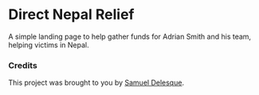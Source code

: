Direct Nepal Relief
===================


A simple landing page to help gather funds for Adrian Smith and his team, helping victims in Nepal.



### Credits

This project was brought to you by [Samuel Delesque](http://samueldelesque.me).
